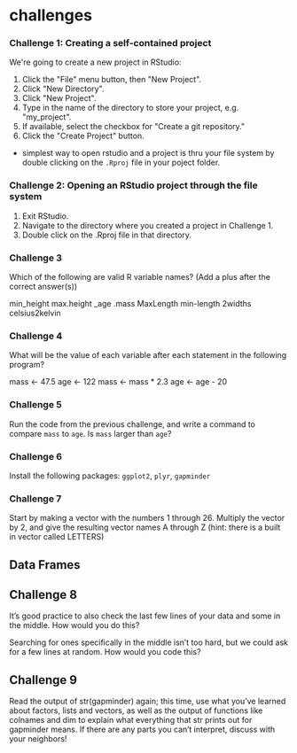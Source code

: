 # challenges 

### Challenge 1: Creating a self-contained project

We're going to create a new project in RStudio:

1.  Click the "File" menu button, then "New Project".
2.  Click "New Directory".
3.  Click "New Project".
4.  Type in the name of the directory to store your project, e.g.
    "my_project".
5.  If available, select the checkbox for "Create a git repository."
6.  Click the "Create Project" button.

-   simplest way to open rstudio and a project is thru your file system
    by double clicking on the `.Rproj` file in your poject folder.

### Challenge 2: Opening an RStudio project through the file system

1.  Exit RStudio.
2.  Navigate to the directory where you created a project in
    Challenge 1.
3.  Double click on the .Rproj file in that directory.

### Challenge 3 
Which of the following are valid R variable names? (Add a plus after the correct answer(s))

min_height
max.height
_age
.mass
MaxLength
min-length
2widths
celsius2kelvin


### Challenge 4

What will be the value of each variable after each statement in the
following program?

mass <- 47.5
age <- 122
mass <- mass * 2.3
age <- age - 20

### Challenge 5

Run the code from the previous challenge, and write a command to compare
`mass` to `age`. Is `mass` larger than `age`?

### Challenge 6

Install the following packages: `ggplot2`, `plyr`, `gapminder`

### Challenge 7

Start by making a vector with the numbers 1 through 26. Multiply the vector by 2, and give the resulting vector names A through Z (hint: there is a built in vector called LETTERS)

## Data Frames 
## Challenge 8
It’s good practice to also check the last few lines of your data and some in the middle. How would you do this?

Searching for ones specifically in the middle isn’t too hard, but we could ask for a few lines at random. How would you code this?

## Challenge 9
Read the output of str(gapminder) again; this time, use what you’ve learned about factors, lists and vectors, as well as the output of functions like colnames and dim to explain what everything that str prints out for gapminder means. If there are any parts you can’t interpret, discuss with your neighbors!